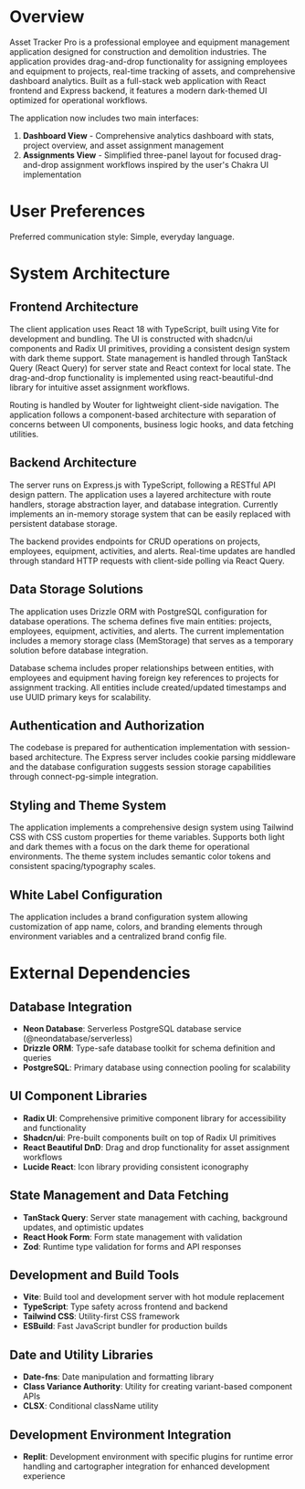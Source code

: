 # Overview

Asset Tracker Pro is a professional employee and equipment management application designed for construction and demolition industries. The application provides drag-and-drop functionality for assigning employees and equipment to projects, real-time tracking of assets, and comprehensive dashboard analytics. Built as a full-stack web application with React frontend and Express backend, it features a modern dark-themed UI optimized for operational workflows.

The application now includes two main interfaces:
1. **Dashboard View** - Comprehensive analytics dashboard with stats, project overview, and asset assignment management
2. **Assignments View** - Simplified three-panel layout for focused drag-and-drop assignment workflows inspired by the user's Chakra UI implementation

# User Preferences

Preferred communication style: Simple, everyday language.

# System Architecture

## Frontend Architecture
The client application uses React 18 with TypeScript, built using Vite for development and bundling. The UI is constructed with shadcn/ui components and Radix UI primitives, providing a consistent design system with dark theme support. State management is handled through TanStack Query (React Query) for server state and React context for local state. The drag-and-drop functionality is implemented using react-beautiful-dnd library for intuitive asset assignment workflows.

Routing is handled by Wouter for lightweight client-side navigation. The application follows a component-based architecture with separation of concerns between UI components, business logic hooks, and data fetching utilities.

## Backend Architecture
The server runs on Express.js with TypeScript, following a RESTful API design pattern. The application uses a layered architecture with route handlers, storage abstraction layer, and database integration. Currently implements an in-memory storage system that can be easily replaced with persistent database storage.

The backend provides endpoints for CRUD operations on projects, employees, equipment, activities, and alerts. Real-time updates are handled through standard HTTP requests with client-side polling via React Query.

## Data Storage Solutions
The application uses Drizzle ORM with PostgreSQL configuration for database operations. The schema defines five main entities: projects, employees, equipment, activities, and alerts. The current implementation includes a memory storage class (MemStorage) that serves as a temporary solution before database integration.

Database schema includes proper relationships between entities, with employees and equipment having foreign key references to projects for assignment tracking. All entities include created/updated timestamps and use UUID primary keys for scalability.

## Authentication and Authorization
The codebase is prepared for authentication implementation with session-based architecture. The Express server includes cookie parsing middleware and the database configuration suggests session storage capabilities through connect-pg-simple integration.

## Styling and Theme System
The application implements a comprehensive design system using Tailwind CSS with CSS custom properties for theme variables. Supports both light and dark themes with a focus on the dark theme for operational environments. The theme system includes semantic color tokens and consistent spacing/typography scales.

## White Label Configuration
The application includes a brand configuration system allowing customization of app name, colors, and branding elements through environment variables and a centralized brand config file.

# External Dependencies

## Database Integration
- **Neon Database**: Serverless PostgreSQL database service (@neondatabase/serverless)
- **Drizzle ORM**: Type-safe database toolkit for schema definition and queries
- **PostgreSQL**: Primary database using connection pooling for scalability

## UI Component Libraries
- **Radix UI**: Comprehensive primitive component library for accessibility and functionality
- **Shadcn/ui**: Pre-built components built on top of Radix UI primitives
- **React Beautiful DnD**: Drag and drop functionality for asset assignment workflows
- **Lucide React**: Icon library providing consistent iconography

## State Management and Data Fetching
- **TanStack Query**: Server state management with caching, background updates, and optimistic updates
- **React Hook Form**: Form state management with validation
- **Zod**: Runtime type validation for forms and API responses

## Development and Build Tools
- **Vite**: Build tool and development server with hot module replacement
- **TypeScript**: Type safety across frontend and backend
- **Tailwind CSS**: Utility-first CSS framework
- **ESBuild**: Fast JavaScript bundler for production builds

## Date and Utility Libraries
- **Date-fns**: Date manipulation and formatting library
- **Class Variance Authority**: Utility for creating variant-based component APIs
- **CLSX**: Conditional className utility

## Development Environment Integration
- **Replit**: Development environment with specific plugins for runtime error handling and cartographer integration for enhanced development experience